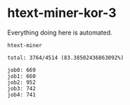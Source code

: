 # htext-miner-kor-3

Everything doing here is automated.

```
htext-miner

total: 3764/4514 (83.38502436863092%)

job0: 669
job1: 660
job2: 952
job3: 742
job4: 741
```